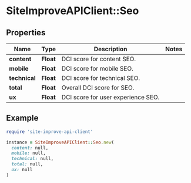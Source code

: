 # SiteImproveAPIClient::Seo

## Properties

| Name | Type | Description | Notes |
| ---- | ---- | ----------- | ----- |
| **content** | **Float** | DCI score for content SEO. |  |
| **mobile** | **Float** | DCI score for mobile SEO. |  |
| **technical** | **Float** | DCI score for technical SEO. |  |
| **total** | **Float** | Overall DCI score for SEO. |  |
| **ux** | **Float** | DCI score for user experience SEO. |  |

## Example

```ruby
require 'site-improve-api-client'

instance = SiteImproveAPIClient::Seo.new(
  content: null,
  mobile: null,
  technical: null,
  total: null,
  ux: null
)
```

